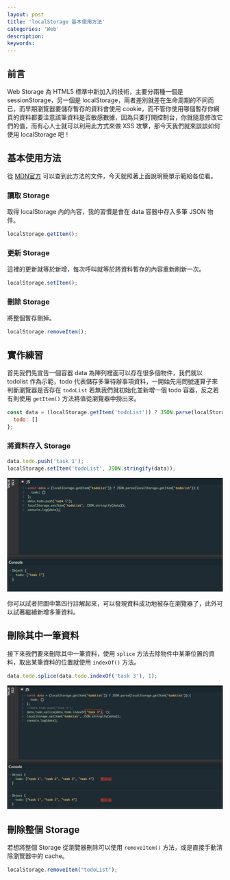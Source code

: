 ```yaml
---
layout: post
title: 'localStorage 基本使用方法'
categories: 'Web'
description: 
keywords:
---
```


## 前言
Web Storage 為 HTML5 標準中新加入的技術，主要分兩種一個是 sessionStorage，另一個是 localStorage，兩者差別就差在生命周期的不同而已，而早期瀏覽器要儲存暫存的資料會使用 cookie，而不管你使用哪個暫存你網頁的資料都要注意該筆資料是否敏感數據，因為只要打開控制台，你就隨意修改它們的值，而有心人士就可以利用此方式來做 XSS 攻擊，那今天我們就來談談如何使用 localStorage 吧！

## 基本使用方法
從 [MDN官方](https://developer.mozilla.org/en-US/docs/Web/API/Window/localStorage) 可以查到此方法的文件，今天就照著上面說明簡單示範給各位看。


### 讀取 Storage
取得 localStorage 內的內容，我的習慣是會在 data 容器中存入多筆 JSON 物件。

```js
localStorage.getItem();
```

### 更新 Storage
這裡的更新就等於新增，每次呼叫就等於將資料暫存的內容重新刷新一次。

```js
localStorage.setItem();
```

### 刪除 Storage
將整個暫存刪掉。

```js
localStorage.removeItem();
```

## 實作練習
首先我們先宣告一個容器 data 為陣列裡面可以存在很多個物件，我們就以 todolist 作為示範，todo 代表儲存多筆待辦事項資料，一開始先用問號運算子來判斷瀏覽器是否存在 `todoList` 若無我們就初始化並新增一個 todo 容器，反之若有則使用 `getItem()` 方法將值從瀏覽器中撈出來。

```js
const data = (localStorage.getItem('todoList')) ? JSON.parse(localStorage.getItem('todoList')):{
  todo: []
};
```

### 將資料存入 Storage

```js
data.todo.push('task 1');
localStorage.setItem('todoList', JSON.stringify(data));
```

<img src="/images/posts/web/2018/img1070304-1.png">

你可以試者把圖中第四行註解起來，可以發現資料成功地被存在瀏覽器了，此外可以試著繼續新增多筆資料。

## 刪除其中一筆資料
接下來我們要來刪除其中一筆資料，使用 `splice` 方法去除物件中某筆位置的資料，取出某筆資料的位置就使用 `indexOf()` 方法。

```js
data.todo.splice(data.todo.indexOf('task 3'), 1);
```

<img src="/images/posts/web/2018/img1070304-2.png">

## 刪除整個 Storage
若想將整個 Storage 從瀏覽器刪除可以使用 `removeItem()` 方法，或是直接手動清除瀏覽器中的 cache。 

```js
localStorage.removeItem("todoList");
```
